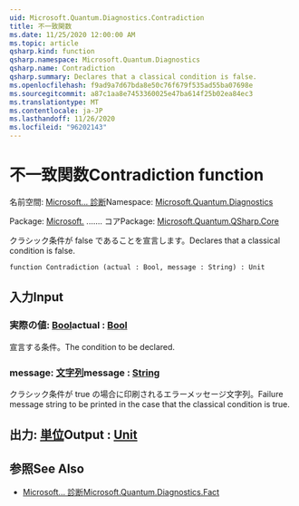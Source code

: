 ```yaml
---
uid: Microsoft.Quantum.Diagnostics.Contradiction
title: 不一致関数
ms.date: 11/25/2020 12:00:00 AM
ms.topic: article
qsharp.kind: function
qsharp.namespace: Microsoft.Quantum.Diagnostics
qsharp.name: Contradiction
qsharp.summary: Declares that a classical condition is false.
ms.openlocfilehash: f9ad9a7d67bda8e50c76f679f535ad55ba07698e
ms.sourcegitcommit: a87c1aa8e7453360025e47ba614f25b02ea84ec3
ms.translationtype: MT
ms.contentlocale: ja-JP
ms.lasthandoff: 11/26/2020
ms.locfileid: "96202143"
---
```

# <a name="contradiction-function"></a><span data-ttu-id="d980b-102">不一致関数</span><span class="sxs-lookup"><span data-stu-id="d980b-102">Contradiction function</span></span>

<span data-ttu-id="d980b-103">名前空間: [Microsoft... 診断](xref:Microsoft.Quantum.Diagnostics)</span><span class="sxs-lookup"><span data-stu-id="d980b-103">Namespace: [Microsoft.Quantum.Diagnostics](xref:Microsoft.Quantum.Diagnostics)</span></span>

<span data-ttu-id="d980b-104">Package: [Microsoft.](https://nuget.org/packages/Microsoft.Quantum.QSharp.Core) ....... コア</span><span class="sxs-lookup"><span data-stu-id="d980b-104">Package: [Microsoft.Quantum.QSharp.Core](https://nuget.org/packages/Microsoft.Quantum.QSharp.Core)</span></span>


<span data-ttu-id="d980b-105">クラシック条件が false であることを宣言します。</span><span class="sxs-lookup"><span data-stu-id="d980b-105">Declares that a classical condition is false.</span></span>

```qsharp
function Contradiction (actual : Bool, message : String) : Unit
```


## <a name="input"></a><span data-ttu-id="d980b-106">入力</span><span class="sxs-lookup"><span data-stu-id="d980b-106">Input</span></span>

### <a name="actual--bool"></a><span data-ttu-id="d980b-107">実際の値: [Bool](xref:microsoft.quantum.lang-ref.bool)</span><span class="sxs-lookup"><span data-stu-id="d980b-107">actual : [Bool](xref:microsoft.quantum.lang-ref.bool)</span></span>

<span data-ttu-id="d980b-108">宣言する条件。</span><span class="sxs-lookup"><span data-stu-id="d980b-108">The condition to be declared.</span></span>


### <a name="message--string"></a><span data-ttu-id="d980b-109">message: [文字列](xref:microsoft.quantum.lang-ref.string)</span><span class="sxs-lookup"><span data-stu-id="d980b-109">message : [String](xref:microsoft.quantum.lang-ref.string)</span></span>

<span data-ttu-id="d980b-110">クラシック条件が true の場合に印刷されるエラーメッセージ文字列。</span><span class="sxs-lookup"><span data-stu-id="d980b-110">Failure message string to be printed in the case that the classical condition is true.</span></span>



## <a name="output--unit"></a><span data-ttu-id="d980b-111">出力: [単位](xref:microsoft.quantum.lang-ref.unit)</span><span class="sxs-lookup"><span data-stu-id="d980b-111">Output : [Unit](xref:microsoft.quantum.lang-ref.unit)</span></span>



## <a name="see-also"></a><span data-ttu-id="d980b-112">参照</span><span class="sxs-lookup"><span data-stu-id="d980b-112">See Also</span></span>

- [<span data-ttu-id="d980b-113">Microsoft... 診断</span><span class="sxs-lookup"><span data-stu-id="d980b-113">Microsoft.Quantum.Diagnostics.Fact</span></span>](xref:Microsoft.Quantum.Diagnostics.Fact)